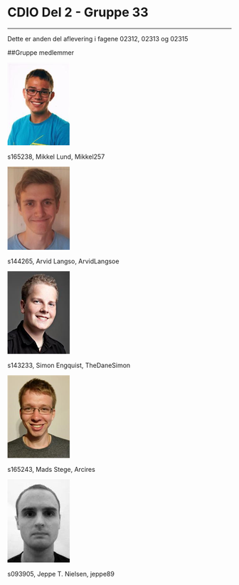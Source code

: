 # CDIO Del 2 - Gruppe 33
-----------------------------------
Dette er anden del aflevering i fagene 02312, 02313 og 02315

##Gruppe medlemmer

![s165238](./picture/groupPictures/s165238.png)

s165238, Mikkel Lund, Mikkel257

![s144265](./picture/groupPictures/s144265.png)

s144265, Arvid Langso, ArvidLangsoe

![s143233](./picture/groupPictures/s143233.png)

s143233, Simon Engquist, TheDaneSimon

![s165243](./picture/groupPictures/s165243.png)

s165243, Mads Stege, Arcires

![s093905](./picture/groupPictures/s093905.png)

s093905, Jeppe T. Nielsen, jeppe89

